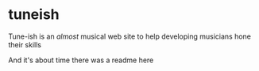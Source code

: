 # tuneish
Tune-ish is an *almost* musical web site to help developing musicians hone their skills

And it's about time there was a readme here
